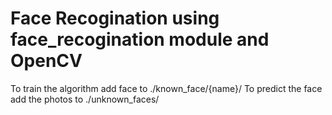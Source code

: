 # Face Recogination using face_recogination module and OpenCV

To train the algorithm add face to ./known_face/{name}/
To predict the face add the photos to ./unknown_faces/


